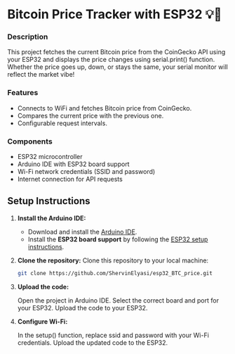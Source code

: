 # Bitcoin Price Tracker with ESP32 💡💸

### Description
This project fetches the current Bitcoin price from the CoinGecko API using your ESP32 and displays the price changes using serial.print() function. Whether the price goes up, down, or stays the same, your serial monitor will reflect the market vibe!

### Features
- Connects to WiFi and fetches Bitcoin price from CoinGecko.
- Compares the current price with the previous one.
- Configurable request intervals.

### Components
- ESP32 microcontroller
- Arduino IDE with ESP32 board support
- Wi-Fi network credentials (SSID and password)
- Internet connection for API requests

## Setup Instructions

1. **Install the Arduino IDE:**
   - Download and install the [Arduino IDE](https://www.arduino.cc/en/software).
   - Install the **ESP32 board support** by following the [ESP32 setup instructions](https://github.com/espressif/arduino-esp32).

2. **Clone the repository:**
   Clone this repository to your local machine:
   ```bash
   git clone https://github.com/ShervinElyasi/esp32_BTC_price.git
3. **Upload the code:**

    Open the project in Arduino IDE.
    Select the correct board and port for your ESP32.
    Upload the code to your ESP32.

4. **Configure Wi-Fi:**

    In the setup() function, replace ssid and password with your Wi-Fi credentials.
    Upload the updated code to the ESP32.
